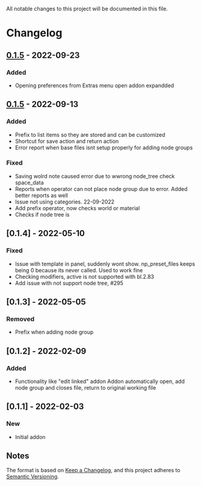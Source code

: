 All notable changes to this project will be documented in this file.
# Changelog


## [0.1.5] - 2022-09-23
### Added
- Opening preferences from Extras menu open addon expandded

## [0.1.5] - 2022-09-13
### Added
- Prefix to list items so they are stored and can be customized
- Shortcut for save action and return action
- Error report when base files isnt setup properly for adding node groups

### Fixed
- Saving wolrd note caused error due to wwrong node_tree check space_data
- Reports when operator can not place node group due to error. Added better reports as well
- Issue not using categories. 22-09-2022
- Add prefix operator, now checks world or material
- Checks if node tree is

## [0.1.4] - 2022-05-10
### Fixed
- Issue with template in panel, suddenly wont show. np_preset_files keeps being 0 because its never called. Used to work fine
- Checking modifiers, active is not supported with bl.2.83
- Add issue with not support node tree, #295

## [0.1.3] - 2022-05-05
### Removed
- Prefix when adding node group

## [0.1.2] - 2022-02-09
### Added
- Functionality like "edit linked" addon
  Addon automatically open, add node group and closes file, return to original working file

## [0.1.1] - 2022-02-03
### New
- Initial addon

## Notes
The format is based on [Keep a Changelog](https://keepachangelog.com/en/1.0.0/),
and this project adheres to [Semantic Versioning](https://semver.org/spec/v2.0.0.html).
<!--### Official Rigify Info-->

[0.1.5]:https://github.com/schroef/QuickSwitch/releases/tag/v.0.1.5
